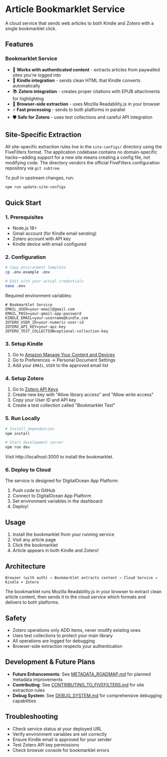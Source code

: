 # Article Bookmarklet Service

A cloud service that sends web articles to both Kindle and Zotero with a single bookmarklet click.

## Features

### Bookmarklet Service
- 🔐 **Works with authenticated content** - extracts articles from paywalled sites you're logged into
- 📧 **Kindle integration** - sends clean HTML that Kindle converts automatically
- 📚 **Zotero integration** - creates proper citations with EPUB attachments for highlighting
- 🎯 **Browser-side extraction** - uses Mozilla Readability.js in your browser
- ⚡ **Fast processing** - sends to both platforms in parallel
- 🛡️ **Safe for Zotero** - uses test collections and careful API integration


## Site-Specific Extraction
All site-specific extraction rules live in the `site-configs/` directory using the FiveFilters format.
The application codebase contains no domain-specific hacks—adding support for a new site means
creating a config file, not modifying code. The directory vendors the official FiveFilters
configuration repository via `git subtree`.

To pull in upstream changes, run:

```bash
npm run update:site-configs
```

## Quick Start

### 1. Prerequisites

- Node.js 18+
- Gmail account (for Kindle email sending)
- Zotero account with API key
- Kindle device with email configured

### 2. Configuration

```bash
# Copy environment template
cp .env.example .env

# Edit with your actual credentials
nano .env
```

Required environment variables:
```
# Bookmarklet Service
EMAIL_USER=your-email@gmail.com
EMAIL_PASS=your-gmail-app-password
KINDLE_EMAIL=your-username@kindle.com
ZOTERO_USER_ID=your-numeric-user-id
ZOTERO_API_KEY=your-api-key
ZOTERO_TEST_COLLECTION=optional-collection-key

```

### 3. Setup Kindle

1. Go to [Amazon Manage Your Content and Devices](https://www.amazon.com/mn/dcw/myx.html)
2. Go to Preferences → Personal Document Settings
3. Add your `EMAIL_USER` to the approved email list

### 4. Setup Zotero

1. Go to [Zotero API Keys](https://www.zotero.org/settings/keys)
2. Create new key with "Allow library access" and "Allow write access"
3. Copy your User ID and API key
4. Create a test collection called "Bookmarklet Test"

### 5. Run Locally

```bash
# Install dependencies
npm install

# Start development server
npm run dev
```

Visit http://localhost:3000 to install the bookmarklet.

### 6. Deploy to Cloud

The service is designed for DigitalOcean App Platform:

1. Push code to GitHub
2. Connect to DigitalOcean App Platform
3. Set environment variables in the dashboard
4. Deploy!

## Usage

1. Install the bookmarklet from your running service
2. Visit any article page
3. Click the bookmarklet
4. Article appears in both Kindle and Zotero!

## Architecture

```
Browser (with auth) → Bookmarklet extracts content → Cloud Service → Kindle + Zotero
```

The bookmarklet runs Mozilla Readability.js in your browser to extract clean article content, then sends it to the cloud service which formats and delivers to both platforms.

## Safety

- Zotero operations only ADD items, never modify existing ones
- Uses test collections to protect your main library
- All operations are logged for debugging
- Browser-side extraction respects your authentication

## Development & Future Plans

- **Future Enhancements**: See [METADATA_ROADMAP.md](./METADATA_ROADMAP.md) for planned metadata improvements
- **Contributing**: See [CONTRIBUTING_TO_FIVEFILTERS.md](./CONTRIBUTING_TO_FIVEFILTERS.md) for site extraction rules
- **Debug System**: See [DEBUG_SYSTEM.md](./DEBUG_SYSTEM.md) for comprehensive debugging capabilities

## Troubleshooting

- Check service status at your deployed URL
- Verify environment variables are set correctly
- Ensure Kindle email is approved for your sender
- Test Zotero API key permissions
- Check browser console for bookmarklet errors

